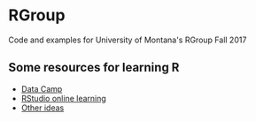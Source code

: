 # RGroup
Code and examples for University of Montana's RGroup
Fall 2017

## Some resources for learning R
- [Data Camp](https://www.datacamp.com/courses/free-introduction-to-r)
-	[RStudio online learning](https://www.rstudio.com/online-learning/)
-	[Other ideas](http://www.skilledup.com/articles/5-free-courses-learning-r-programming)
